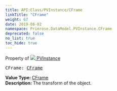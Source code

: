 ```yaml
---
title: API:Class/PVInstance/CFrame
linkTitle: "CFrame"
weight: 67
date: 2019-08-02
namespace: Primrose.DataModel.PVInstance.CFrame
deprecated: false
no_list: true
toc_hide: true
---
```

Property of <a href="/docs/api-reference/Class/PVInstance"><img src="/icons/silk/default.png"/>&nbsp;PVInstance</a>
<pre class="method-declaration">
CFrame: <a class="type" href="/docs/api-reference/DataType/CFrame">CFrame</a></pre>
<b>Value Type: </b>
<a class="type" href="/docs/api-reference/DataType/CFrame">CFrame</a>
<br/>
<b>Description: </b>
The transform of the object.


